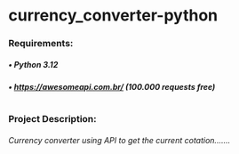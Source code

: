 # currency_converter-python

### Requirements:
##### • Python 3.12
##### • https://awesomeapi.com.br/ (100.000 requests free)
#
### Project Description:
###### Currency converter using API to get the current cotation.......
